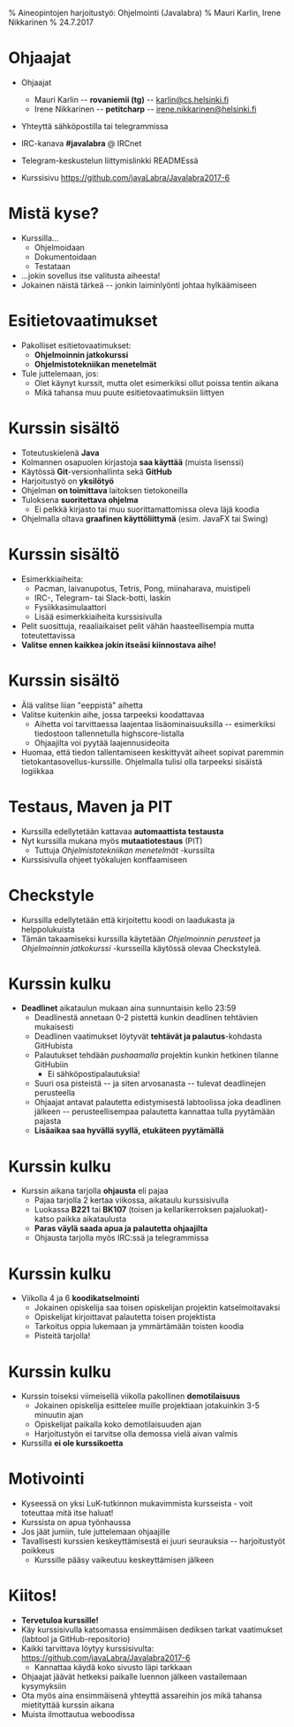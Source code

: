 % Aineopintojen harjoitustyö: Ohjelmointi (Javalabra)
% Mauri Karlin, Irene Nikkarinen
% 24.7.2017

# Ohjaajat

- Ohjaajat
    - Mauri Karlin -- **rovaniemii (tg)** -- karlin@cs.helsinki.fi
    - Irene Nikkarinen -- **petitcharp** -- irene.nikkarinen@helsinki.fi
- Yhteyttä sähköpostilla tai telegrammissa

- IRC-kanava **#javalabra** @ IRCnet
- Telegram-keskustelun liittymislinkki READMEssä
- Kurssisivu https://github.com/javaLabra/Javalabra2017-6

# Mistä kyse?

- Kurssilla...
    - Ohjelmoidaan
    - Dokumentoidaan
    - Testataan
- ...jokin sovellus itse valitusta aiheesta!
- Jokainen näistä tärkeä -- jonkin laiminlyönti johtaa hylkäämiseen

# Esitietovaatimukset

- Pakolliset esitietovaatimukset:
    - **Ohjelmoinnin jatkokurssi**
    - **Ohjelmistotekniikan menetelmät**
- Tule juttelemaan, jos:
    - Olet käynyt kurssit, mutta olet esimerkiksi ollut poissa tentin aikana
    - Mikä tahansa muu puute esitietovaatimuksiin liittyen

# Kurssin sisältö

- Toteutuskielenä **Java**
- Kolmannen osapuolen kirjastoja **saa käyttää** (muista lisenssi)
- Käytössä **Git**-versionhallinta sekä **GitHub**
- Harjoitustyö on **yksilötyö**
- Ohjelman **on toimittava** laitoksen tietokoneilla
- Tuloksena **suoritettava ohjelma**
    - Ei pelkkä kirjasto tai muu suorittamattomissa oleva läjä koodia
- Ohjelmalla oltava **graafinen käyttöliittymä** (esim. JavaFX tai Swing)

# Kurssin sisältö

- Esimerkkiaiheita:
    - Pacman, laivanupotus, Tetris, Pong, miinaharava, muistipeli
    - IRC-, Telegram- tai Slack-botti, laskin
    - Fysiikkasimulaattori
    - Lisää esimerkkiaiheita kurssisivulla
- Pelit suosittuja, reaaliaikaiset pelit vähän haasteellisempia mutta toteutettavissa
- **Valitse ennen kaikkea jokin itseäsi kiinnostava aihe!**

# Kurssin sisältö

- Älä valitse liian "eeppistä" aihetta
- Valitse kuitenkin aihe, jossa tarpeeksi koodattavaa
    - Aihetta voi tarvittaessa laajentaa lisäominaisuuksilla -- esimerkiksi tiedostoon tallennetulla highscore-listalla
    - Ohjaajilta voi pyytää laajennusideoita
- Huomaa, että tiedon tallentamiseen keskittyvät aiheet sopivat paremmin tietokantasovellus-kurssille. Ohjelmalla tulisi olla tarpeeksi sisäistä logiikkaa

# Testaus, Maven ja PIT

- Kurssilla edellytetään kattavaa **automaattista testausta**
- Nyt kurssilla mukana myös **mutaatiotestaus** (PIT)
    - Tuttuja *Ohjelmistotekniikan menetelmät* -kurssilta
- Kurssisivulla ohjeet työkalujen konffaamiseen

# Checkstyle

- Kurssilla edellytetään että kirjoitettu koodi on laadukasta ja helppolukuista
- Tämän takaamiseksi kurssilla käytetään *Ohjelmoinnin perusteet* ja *Ohjelmoinnin jatkokurssi* -kursseilla käytössä olevaa Checkstyleä.

# Kurssin kulku

- **Deadlinet** aikataulun mukaan aina sunnuntaisin kello 23:59
    - Deadlinestä annetaan 0-2 pistettä kunkin deadlinen tehtävien mukaisesti
    - Deadlinen vaatimukset löytyvät **tehtävät ja palautus**-kohdasta GitHubista
    - Palautukset tehdään *pushaamalla* projektin kunkin hetkinen tilanne GitHubiin
        - Ei sähköpostipalautuksia!
    - Suuri osa pisteistä -- ja siten arvosanasta -- tulevat deadlinejen perusteella
    - Ohjaajat antavat palautetta edistymisestä labtoolissa joka deadlinen jälkeen -- perusteellisempaa palautetta kannattaa tulla pyytämään pajasta
    - **Lisäaikaa saa hyvällä syyllä, etukäteen pyytämällä**

# Kurssin kulku

- Kurssin aikana tarjolla **ohjausta** eli pajaa
    - Pajaa tarjolla 2 kertaa viikossa, aikataulu kurssisivulla
    - Luokassa **B221** tai **BK107** (toisen ja kellarikerroksen pajaluokat)- katso paikka aikataulusta
    - **Paras väylä saada apua ja palautetta ohjaajilta**
    - Ohjausta tarjolla myös IRC:ssä ja telegrammissa

# Kurssin kulku

- Viikolla 4 ja 6 **koodikatselmointi**
    - Jokainen opiskelija saa toisen opiskelijan projektin katselmoitavaksi
    - Opiskelijat kirjoittavat palautetta toisen projektista
    - Tarkoitus oppia lukemaan ja ymmärtämään toisten koodia
    - Pisteitä tarjolla!

# Kurssin kulku

- Kurssin toiseksi viimeisellä viikolla pakollinen **demotilaisuus**
    - Jokainen opiskelija esittelee muille projektiaan jotakuinkin 3-5 minuutin ajan
    - Opiskelijat paikalla koko demotilaisuuden ajan
    - Harjoitustyön ei tarvitse olla demossa vielä aivan valmis
- Kurssilla **ei ole kurssikoetta**

# Motivointi

- Kyseessä on yksi LuK-tutkinnon mukavimmista kursseista - voit toteuttaa mitä itse haluat!
- Kurssista on apua työnhaussa
- Jos jäät jumiin, tule juttelemaan ohjaajille
- Tavallisesti kurssien keskeyttämisestä ei juuri seurauksia -- harjoitustyöt poikkeus
    - Kurssille pääsy vaikeutuu keskeyttämisen jälkeen

# Kiitos!

- **Tervetuloa kurssille!**
- Käy kurssisivulla katsomassa ensimmäisen dediksen tarkat vaatimukset (labtool ja GitHub-repositorio)
- Kaikki tarvittava löytyy kurssisivulta: https://github.com/javaLabra/Javalabra2017-6
    - Kannattaa käydä koko sivusto läpi tarkkaan
- Ohjaajat jäävät hetkeksi paikalle luennon jälkeen vastailemaan kysymyksiin
- Ota myös aina ensimmäisenä yhteyttä assareihin jos mikä tahansa mietityttää kurssin aikana
- Muista ilmottautua weboodissa
